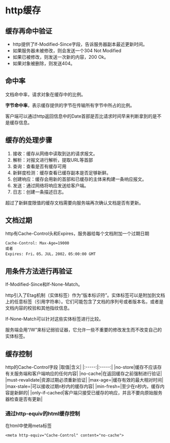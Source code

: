 # http缓存

## 缓存再命中验证
- http提供了If-Modified-Since字段，告诉服务器副本最近更新时间。
- 如果服务器未被修改，则会发送一个304 Not Modified
- 如果已被修改，则发送一次新的内容，200 Ok。
- 如果对象被删除，则发送404。

## 命中率
文档命中率，请求对象在缓存中的比例。

**字节命中率**，表示缓存提供的字节在传输所有字节中所占的比例。

客户端可以通过http返回信息中的Date首部是否比请求时间早来判断拿到的是不是缓存信息。

##  缓存的处理步骤
1. 接收：缓存从网络中读取到达的请求报文。
2. 解析：对报文进行解析，提取URL等首部
3. 查询：查看是否有缓存可用
4. 新鲜度检测：缓存查看已缓存副本是否足够新鲜。
5. 创建响应：缓存会用新的首部和已缓存的主体来构建一条响应报文。
6. 发送：通过网络将响应发送给客户端。
7. 日志：创建一条描述日志。

超过了新鲜度限值的缓存文档需要向服务端再次确认文档是否有更新。

## 文档过期
http有Cache-Control头和Expires，服务器给每个文档附加一个过期日期
```
Cache-Control: Max-Age=19000
或者
Expires: Fri，05，JUL，2002，05:00:00 GMT
```

## 用条件方法进行再验证
If-Modified-Since和If-None-Match。

http引入了Etag机制（实体标签）作为“版本标识符”。实体标签可以是附加到文档上的任意标签（引用字符串）。它们可能包含了文档的序列号或者版本名，或者是文档内容的校验和其他指纹信息。

If-None-Match可以针对这些实体标签进行比较。

服务端会用“/W”来标记弱验证器，它允许一些不重要的修改发生而不改变自己的实体标签。

## 缓存控制
http的Cache-Control字段
|取值|含义|
|:-----:|:-----:|
|no-store|缓存不应该存有关服务端和客户端响应的任何内容|
|no-cache|在返回缓存之前强制进行验证|
|must-revalidate|资源过期必须重新验证|
|max-age=<seconds>|缓存有效的最大相对时间|
|max-stale=<seconds>|可以接收过期n秒内的缓存内容|
|min-fresh=<seconds>|至少在n秒内，缓存内容是新鲜的|
|only-if-cached|客户端只接受已缓存的响应，并且不要向原始服务器检查是否有更新|

### 通过http-equiv的html缓存控制
在html中使用meta标签
```
<meta http-equiv="Cache-Control" content="no-cache">
```
